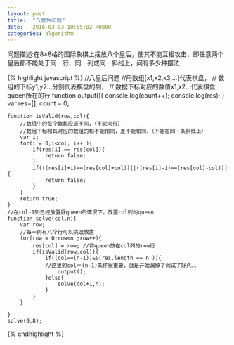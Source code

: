 ```yaml
---
layout: post
title:  "八皇后问题"
date:   2016-03-03 18:55:02 +0800
categories: algorithm
---
```

问题描述:在8×8格的国际象棋上摆放八个皇后，使其不能互相攻击，即任意两个皇后都不能处于同一行、同一列或同一斜线上，问有多少种摆法

{% highlight javascript %}
//八皇后问题
//用数组[x1,x2,x3,...]代表棋盘，
// 数组的下标y1,y2...分别代表棋盘的列，
// 数据下标对应的数值x1,x2...代表棋盘queen所在的行
    function output(){
        console.log(count++);
        console.log(res);
    }
    var res=[],
        count = 0;

    function isValid(row,col){
        //数组中的每个数都应该不同，（不能同行）
        //数组下标和其对应的数组的和不能相同，差不能相同，（不能在同一条斜线上）
        var i;
        for(i = 0;i<col; i++ ){
            if(res[i] == res[col]){
                return false;
            }
            if(((res[i]+i)==(res[col]+col))||((res[i]-i)==(res[col]-col))){
                return false;
            }
        }
        return true;
    }
    //在col-1列已经放置好queen的情况下，放置col列的queen
    function solve(col,n){
        var row;
        //每一列有八个行可以挑选放置
        for(row = 0;row<n ;row++){
            res[col] = row; //将queen放在col列的row行
            if(isValid(row,col)){
                if((col==(n-1))&&(res.length == n )){
                //这里的col＝(n-1)条件很重要，就是开始漏掉了调试了好久。。
                    output();
                }else{
                    solve(col+1,n);
                }
            }
        }

    }
    solve(0,8);
{% endhighlight %}

